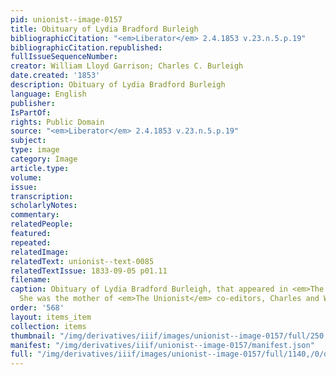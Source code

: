 ```yaml
---
pid: unionist--image-0157
title: Obituary of Lydia Bradford Burleigh
bibliographicCitation: "<em>Liberator</em> 2.4.1853 v.23.n.5.p.19"
bibliographicCitation.republished: 
fullIssueSequenceNumber: 
creator: William Lloyd Garrison; Charles C. Burleigh
date.created: '1853'
description: Obituary of Lydia Bradford Burleigh
language: English
publisher: 
IsPartOf: 
rights: Public Domain
source: "<em>Liberator</em> 2.4.1853 v.23.n.5.p.19"
subject: 
type: image
category: Image
article.type: 
volume: 
issue: 
transcription: 
scholarlyNotes: 
commentary: 
relatedPeople: 
featured: 
repeated: 
relatedImage: 
relatedText: unionist--text-0085
relatedTextIssue: 1833-09-05 p01.11
filename: 
caption: Obituary of Lydia Bradford Burleigh, that appeared in <em>The Liberator</em>.
  She was the mother of <em>The Unionist</em> co-editors, Charles and William Burleigh.
order: '568'
layout: items_item
collection: items
thumbnail: "/img/derivatives/iiif/images/unionist--image-0157/full/250,/0/default.jpg"
manifest: "/img/derivatives/iiif/unionist--image-0157/manifest.json"
full: "/img/derivatives/iiif/images/unionist--image-0157/full/1140,/0/default.jpg"
---
```

